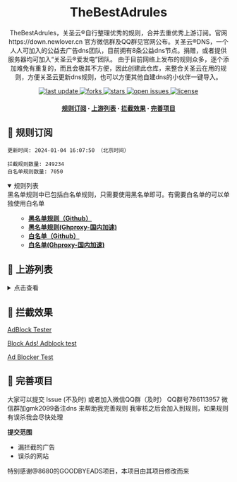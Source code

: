 <div align="center">
<h1 align="center">TheBestAdrules<br></h1>
  <p>TheBestAdrules，关圣云®自行整理优秀的规则，合并去重优秀上游订阅。官网https://down.newlover.cn 官方微信群及QQ群见官网公布。关圣云®DNS，一个人人可加入的公益去广告dns团队，目前拥有8条公益dns节点。捐赠，或者提供服务器均可加入“关圣云®爱发电”团队。 由于目前网络上发布的规则众多，逐个添加难免有重复的，而且会极其不方便，因此创建此仓库，来整合关圣云在用的规则，方便关圣云更新dns规则，也可以方便其他自建dns的小伙伴一键导入。
  </p>
</h1>
<p>
  <a href="https://github.com/guandasheng/TheBestAdrules">
    <img src="https://img.shields.io/github/last-commit/guandasheng/TheBestAdrules?style=flat-square" alt="last update" />
  </a>
  <a href="https://github.com/guandasheng/TheBestAdrules">
    <img src="https://img.shields.io/github/forks/guandasheng/TheBestAdrules?style=flat-square" alt="forks" />
  </a>
  <a href="https://github.com/guandasheng/TheBestAdrules">
    <img src="https://img.shields.io/github/stars/guandasheng/TheBestAdrules?style=flat-square" alt="stars" />
  </a>
  <a href="https://github.com/guandasheng/TheBestAdrules/issues/">
    <img src="https://img.shields.io/github/issues/guandasheng/TheBestAdrules?style=flat-square" alt="open issues" />
  </a>
  <a href="https://github.com/guandasheng/TheBestAdrules">
    <img src="https://img.shields.io/github/license/guandasheng/TheBestAdrules?style=flat-square" alt="license" />
  </a>
</p>

<h4>
    <a href="#a">规则订阅</a>
  <span> · </span>
    <a href="#b">上游列表</a>
  <span> · </span>
    <a href="#c">拦截效果</a>
  <span> · </span>
    <a href="#d">完善项目</a>
  </h4>

</div>

<h2 id="a">🎯 规则订阅</h2>

```
更新时间: 2024-01-04 16:07:50 （北京时间） 

拦截规则数量: 249234 
白名单规则数量: 7050 
``` 
<details open>
<summary>规则列表</summary>
<summary>黑名单规则中已包括白名单规则，只需要使用黑名单即可。有需要白名单的可以单独使用白名单</summary>
<ul>
  
- **[黑名单规则（Github）](https://raw.githubusercontent.com/guandasheng/TheBestAdrules/master/rules.txt)**
- **[黑名单规则(Ghproxy-国内加速)](https://mirror.ghproxy.com/raw.githubusercontent.com/guandasheng/TheBestAdrules/master/rules.txt)**
- **[白名单（Github）](https://raw.githubusercontent.com/guandasheng/TheBestAdrules/master/allow.txt)**
- **[白名单(Ghproxy-国内加速)](https://mirror.ghproxy.com/raw.githubusercontent.com/guandasheng/TheBestAdrules/master/allow.txt)**

</ul>
</details>

<h2 id="b">📔 上游列表</h2>
<details>
<summary>点击查看</summary>
<ul>

- [AdGuard规则](https://github.com/AdguardTeam/AdguardFilters)
- [Tv规则](https://perflyst.github.io/PiHoleBlocklist/SmartTV-AGH.txt)
- [yhosts规则](https://raw.githubusercontent.com/VeleSila/yhosts/master/hosts)
- [大圣净化规则](https://raw.githubusercontent.com/jdlingyu/ad-wars/master/hosts)
- [EasyPrivacy隐私保护规则](https://easylist-downloads.adblockplus.org/easyprivacy.txt)
- [乘风视频过滤规则](https://raw.githubusercontent.com/xinggsf/Adblock-Plus-Rule/master/mv.txt)
- [去APP下载提示规则](https://raw.githubusercontent.com/Noyllopa/NoAppDownload/master/NoAppDownload.txt)
- [d3ward规则](https://raw.githubusercontent.com/d3ward/toolz/master/src/d3host.adblock)
- [补充规则](https://github.com/guandasheng/TheBestAdrules)
- 其他关圣云®合并去重规则
</ul>
</details>

<h2 id="c">🚫 拦截效果</h2>

[AdBlock Tester](https://adblock-tester.com)

[Block Ads! Adblock test](https://blockads.fivefilters.org/)

[Ad Blocker Test](https://d3ward.github.io/toolz/adblock.html)

<h2 id="d">💬 完善项目</h2>

大家可以提交 Issue (不及时)
或者加入微信QQ群（及时）
QQ群号786113957
微信群加gmk2099备注dns
来帮助我完善规则 我审核之后会加入到规则，如果规则有误杀我会尽快处理



**提交范围**

- 漏拦截的广告
- 误杀的网站

特别感谢@8680的GOODBYEADS项目，本项目由其项目修改而来

